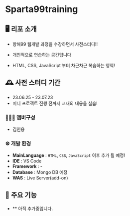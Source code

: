 # Sparta99training

## 🖥️ 리포 소개 
* 항해99 웹개발 과정을 수강하면서 사전스터디!!
* 개인적으로 연습하는 공간입니다

* HTML, CSS, JavaScript 부터 차근차근 복습하는 영역!


## 🕰️ 사전 스터디 기간
* 23.06.25 - 23.07.23
* 미니 프로젝트 진행 전까지 교재의 내용을 실습!

### 🧑‍🤝‍🧑 맴버구성 
 - 김인용

### ⚙️ 개발 환경 
- **MainLanguage** : `HTML`, `CSS`, `JavaScript` 이후 추가 될 예정!
- **IDE** : VS Code
- **Framework** : -
- **Database** : Mongo DB 예정
- **WAS** : Live Server(add-on)

## 📌 주요 기능
#### 
- ** 아직 추가중입니다.

